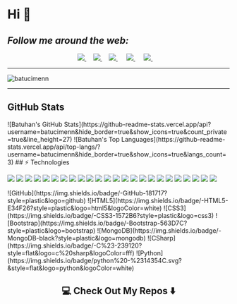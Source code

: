 <h1>Hi 👋</h1>

<h2><i>Follow me around the web:</i><br></h2>

<p align="center" align='right'>
  <a target="_blank"href="https://dev.to/ileriayo">
    <img src="https://img.shields.io/badge/dev.to-%2312100E.svg?&style=for-the-badge&logo=dev.to&logoColor=white" /> 
  </a>&nbsp;&nbsp;&nbsp;
  <a target="_blank"href="https://medium.com/@ileriayoadebiyi">
    <img src="https://img.shields.io/badge/Medium%20-%231572B6.svg?&style=for-the-badge&logo=medium&logoColor=white" />
  </a>&nbsp;&nbsp;&nbsp;
  <a target="_blank"href="https://www.linkedin.com/in/ileriayo-adebiyi-0328b1101/">
    <img src="https://img.shields.io/badge/linkedin-%230077B5.svg?&style=for-the-badge&logo=linkedin&logoColor=white" />
  </a>&nbsp;&nbsp;&nbsp;&nbsp;
  <a target="_blank"href="https://twitter.com/ileriayooo">
    <img src="https://img.shields.io/badge/twitter-%231DA1F2.svg?&style=for-the-badge&logo=twitter&logoColor=white" />
  </a>&nbsp;&nbsp;&nbsp;&nbsp;
  <a href="mailto:ileriayoadebiyi@gmail.com?subject=Hello%20Ileri,%20From%20Github">
    <img src="https://img.shields.io/badge/gmail-%23D14836.svg?&style=for-the-badge&logo=gmail&logoColor=white" />
  </a>&nbsp;&nbsp;&nbsp;&nbsp;
</p>
<hr>
<img src="https://komarev.com/ghpvc/?username=batucimenn" alt="batucimenn" />
<hr>
<h2>GitHub Stats</h2>
![Batuhan's GitHub Stats](https://github-readme-stats.vercel.app/api?username=batucimenn&hide_border=true&show_icons=true&count_private=true&line_height=27)
![Batuhan's Top Languages](https://github-readme-stats.vercel.app/api/top-langs/?username=batucimenn&hide_border=true&show_icons=true&langs_count=3)  
  ## ⚡ Technologies
   <p>
    <img src="https://img.shields.io/badge/-Visual%20Studio%20Code-23A9F2?style=flat-square&logo=Visual%20Studio%20Code&logoColor=white"/>
    <img src="https://img.shields.io/badge/-Github-181717?style=flat-square&logo=GitHub&logoColor=white"/>
    <img src="https://img.shields.io/badge/-Git-F44D27?style=flat-square&logo=Git&logoColor=white"/>
    <img src="https://img.shields.io/badge/-Trello-0079BF?style=flat-square&logo=Trello&logoColor=white"/>
    <img src="https://img.shields.io/badge/-MySQL-F29111?style=flat-square&logo=MySQL&logoColor=white"/>
    <img src="https://img.shields.io/badge/-HTML5-E34F26?style=flat-square&logo=HTML5&logoColor=white"/>
    <img src="https://img.shields.io/badge/-CSS3-1572B6?style=flat-square&logo=CSS3&logoColor=white"/>
    <img src="https://img.shields.io/badge/-Debian-A80030?style=flat-square&logo=Debian&logoColor=white"/>
    <img src="https://img.shields.io/badge/-Google%20Cloud-4285F4?style=flat-square&logo=Google%20Cloud&logoColor=white"/>  
    <img src="https://img.shields.io/badge/-Python-black?style=flat-square&logo=Python&logoColor=white"/>
    <img src="https://img.shields.io/badge/-java-E34A86?style=flat-square&logo=java"/>
    <img src="https://img.shields.io/badge/--HTML5-E34F26?style=flat-square&logo=html5&logoColor=white"/>
    <img src="https://img.shields.io/badge/-CSS3-1572B6?style=flat-square&logo=css3"/>
    <img src="https://img.shields.io/badge/-Bootstrap-563D7C?style=flat-square&logo=bootstrap"/>
    <img src="https://img.shields.io/badge/-MongoDB-black?style=flat-square&logo=mongodb"/>
    <img src="https://img.shields.io/badge/-MySQL-black?style=flat-square&logo=mysql"/>
    <img src="https://img.shields.io/badge/Microsoft%20Azure-232F7E?style=flat-square&logo=microsoft-azure"/>
    <img src="https://img.shields.io/badge/Google%20Cloud-black?style=flat-square&logo=google-cloud"/>
     <img src="https://img.shields.io/badge/-CSS3-1572B6?style=flat-square&logo=css3"/>  
    <img src="https://img.shields.io/badge/-Git-black?style=flat-square&logo=git"/>    
    <img src="https://img.shields.io/badge/-GitHub-181717?style=flat-square&logo=github"/>    
    <img src="https://img.shields.io/badge/-Python-8fcfd1?style=plastic&logo=Python"/>
    <img src="https://img.shields.io/badge/-Git-black?style=plastic&logo=git"/>  
    <img src="https://img.shields.io/badge/-VS%20Code-007ACC?style=plastic&logo=visual-studio-code"/>
  </p>
![GitHub](https://img.shields.io/badge/-GitHub-181717?style=plastic&logo=github)
![HTML5](https://img.shields.io/badge/-HTML5-E34F26?style=plastic&logo=html5&logoColor=white)
![CSS3](https://img.shields.io/badge/-CSS3-1572B6?style=plastic&logo=css3)
![Bootstrap](https://img.shields.io/badge/-Bootstrap-563D7C?style=plastic&logo=bootstrap)
![MongoDB](https://img.shields.io/badge/-MongoDB-black?style=plastic&logo=mongodb)
![CSharp](https://img.shields.io/badge/-C%23-239120?style=flat&logo=c%20sharp&logoColor=fff)
![Python](https://img.shields.io/badge/python%20-%2314354C.svg?&style=flat&logo=python&logoColor=white)
   


<h2  align="center">💻 Check Out My Repos ⬇️ </h2>






